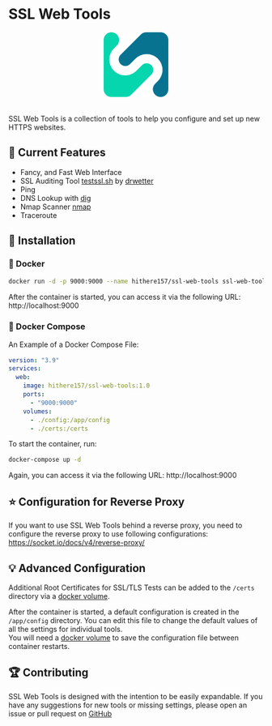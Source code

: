 # SSL Web Tools

<div align="center" width="100%">
  <img src="./public/favicon.svg" width="128" alt="" />
</div>

\
SSL Web Tools is a collection of tools to help you configure and set up new HTTPS websites.

## 📐 Current Features

- Fancy, and Fast Web Interface
- SSL Auditing Tool [testssl.sh](https://github.com/drwetter/testssl.sh) by [drwetter](https://github.com/drwetter)
- Ping
- DNS Lookup with [dig](https://manpages.ubuntu.com/manpages/jammy/en/man1/dig.1.html)
- Nmap Scanner [nmap](https://nmap.org/)
- Traceroute

## 🔨 Installation

### 🐳 Docker

```bash
docker run -d -p 9000:9000 --name hithere157/ssl-web-tools ssl-web-tools:1.0
```

After the container is started, you can access it via the following URL: http://localhost:9000

### 🐙 Docker Compose

An Example of a Docker Compose File:

```yaml
version: "3.9"
services:
  web:
    image: hithere157/ssl-web-tools:1.0
    ports:
      - "9000:9000"
    volumes:
      - ./config:/app/config
      - ./certs:/certs
```

To start the container, run:

```bash
docker-compose up -d
```

Again, you can access it via the following URL: http://localhost:9000

## ⭐ Configuration for Reverse Proxy

If you want to use SSL Web Tools behind a reverse proxy, you need to configure the reverse proxy to use following configurations: https://socket.io/docs/v4/reverse-proxy/

## 💡 Advanced Configuration

Additional Root Certificates for SSL/TLS Tests can be added to the `/certs` directory via a [docker volume](https://docs.docker.com/storage/volumes/).

After the container is started, a default configuration is created in the `/app/config` directory. You can edit this file to change the default values of all the settings for individual tools. \
You will need a [docker volume](https://docs.docker.com/storage/volumes/) to save the configuration file between container restarts.

## 🏆 Contributing

SSL Web Tools is designed with the intention to be easily expandable.
If you have any suggestions for new tools or missing settings, please open an issue or pull request on [GitHub](https://github.com/HiThere157/ssl-web-tools)
